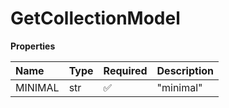 # GetCollectionModel

**Properties**

| Name    | Type | Required | Description |
| :------ | :--- | :------- | :---------- |
| MINIMAL | str  | ✅       | "minimal"   |

<!-- This file was generated by liblab | https://liblab.com/ -->
